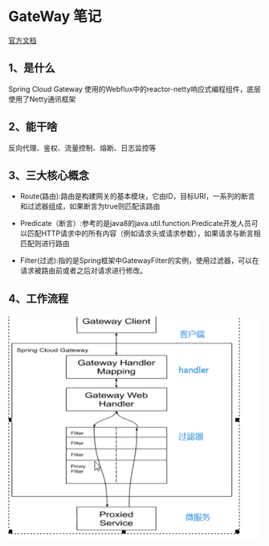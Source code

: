 # GateWay 笔记
[官方文档](https://spring.io/projects/spring-cloud-gateway)
## 1、是什么
Spring Cloud Gateway 使用的Webflux中的reactor-netty响应式编程组件，底层使用了Netty通讯框架

## 2、能干啥
反向代理、鉴权、流量控制、熔断、日志监控等

## 3、三大核心概念

- Route(路由):路由是构建网关的基本模块，它由ID，目标URI，一系列的断言和过滤器组成，如果断言为true则匹配该路由

- Predicate（断言）:参考的是java8的java.util.function.Predicate开发人员可以匹配HTTP请求中的所有内容（例如请求头或请求参数），如果请求与断言相匹配则进行路由

- Filter(过滤):指的是Spring框架中GatewayFilter的实例，使用过滤器，可以在请求被路由前或者之后对请求进行修改。

## 4、工作流程

![工作原理](https://raw.githubusercontent.com/gzgz1025/gzgz-cloud-learning/master/doc/gateway12.png)